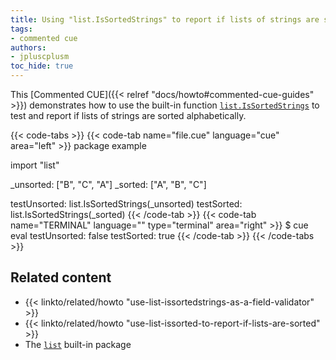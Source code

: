 ```yaml
---
title: Using "list.IsSortedStrings" to report if lists of strings are sorted
tags:
- commented cue
authors:
- jpluscplusm
toc_hide: true
---
```


This [Commented CUE]({{< relref "docs/howto#commented-cue-guides" >}})
demonstrates how to use the built-in function
[`list.IsSortedStrings`](https://pkg.go.dev/cuelang.org/go/pkg/list#IsSortedStrings)
to test and report if lists of strings are sorted alphabetically.

{{< code-tabs >}}
{{< code-tab name="file.cue" language="cue"  area="left" >}}
package example

import "list"

_unsorted: ["B", "C", "A"]
_sorted: ["A", "B", "C"]

testUnsorted: list.IsSortedStrings(_unsorted)
testSorted:   list.IsSortedStrings(_sorted)
{{< /code-tab >}}
{{< code-tab name="TERMINAL" language="" type="terminal" area="right" >}}
$ cue eval
testUnsorted: false
testSorted:   true
{{< /code-tab >}}
{{< /code-tabs >}}

## Related content

- {{< linkto/related/howto "use-list-issortedstrings-as-a-field-validator" >}}
- {{< linkto/related/howto "use-list-issorted-to-report-if-lists-are-sorted" >}}
- The [`list`](https://pkg.go.dev/cuelang.org/go/pkg/list) built-in package
